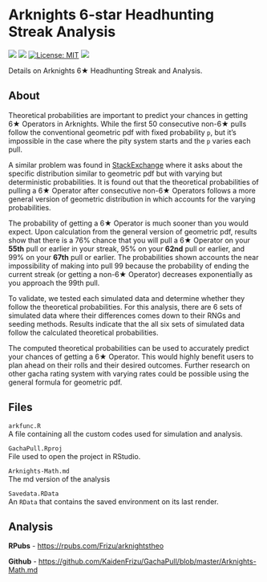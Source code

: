 Arknights 6-star Headhunting Streak Analysis
============================================

[![](https://img.shields.io/badge/Analysis-RPubs-blue.svg)](https://rpubs.com/Frizu/arknightstheo)
[![](https://img.shields.io/badge/Analysis-Github-red.svg)](https://github.com/KaidenFrizu/GachaPull/blob/master/Arknights-Math.md)
[![License:
MIT](https://img.shields.io/badge/license-MIT-green.svg)](https://cran.r-project.org/web/licenses/MIT)
[![](https://img.shields.io/github/last-commit/KaidenFrizu/GachaPull.svg)](https://github.com/KaidenFrizu/GachaPull/commits/master)

Details on Arknights 6★ Headhunting Streak and Analysis.

About
-----

Theoretical probabilities are important to predict your chances in
getting 6★ Operators in Arknights. While the first 50 consecutive non-6★
pulls follow the conventional geometric pdf with fixed probability `p`,
but it’s impossible in the case where the pity system starts and the `p`
varies each pull.

A similar problem was found in
[StackExchange](https://math.stackexchange.com/questions/435746/geometric-distribution-with-unequal-probabilities-for-trials/436247#436247)
where it asks about the specific distribution similar to geometric pdf
but with varying but deterministic probabilities. It is found out that
the theoretical probabilities of pulling a 6★ Operator after consecutive
non-6★ Operators follows a more general version of geometric
distribution in which accounts for the varying probabilities.

The probability of getting a 6★ Operator is much sooner than you would
expect. Upon calculation from the general version of geometric pdf,
results show that there is a 76% chance that you will pull a 6★ Operator
on your **55th** pull or earlier in your streak, 95% on your **62nd**
pull or earlier, and 99% on your **67th** pull or earlier. The
probabilities shown accounts the near impossibility of making into pull
99 because the probability of ending the current streak (or getting a
non-6★ Operator) decreases exponentially as you approach the 99th pull.

To validate, we tested each simulated data and determine whether they
follow the theoretical probabilities. For this analysis, there are 6
sets of simulated data where their differences comes down to their RNGs
and seeding methods. Results indicate that the all six sets of simulated
data follow the calculated theoretical probabilities.

The computed theoretical probabilities can be used to accurately predict
your chances of getting a 6★ Operator. This would highly benefit users
to plan ahead on their rolls and their desired outcomes. Further
research on other gacha rating system with varying rates could be
possible using the general formula for geometric pdf.

Files
-----

`arkfunc.R`  
A file containing all the custom codes used for simulation and analysis.

`GachaPull.Rproj`  
File used to open the project in RStudio.

`Arknights-Math.md`  
The md version of the analysis

`Savedata.RData`  
An `RData` that contains the saved environment on its last render.

Analysis
--------

**RPubs** -
<a href="https://rpubs.com/Frizu/arknightstheo" class="uri">https://rpubs.com/Frizu/arknightstheo</a>

**Github** -
<a href="https://github.com/KaidenFrizu/GachaPull/blob/master/Arknights-Math.md" class="uri">https://github.com/KaidenFrizu/GachaPull/blob/master/Arknights-Math.md</a>
